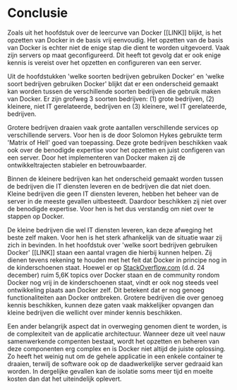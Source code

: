 # Conclusie

Zoals uit het hoofdstuk over de leercurve van Docker [[LINK]] blijkt, is het opzetten van Docker in de basis vrij eenvoudig. Het opzetten van de basis van Docker is echter niet de enige stap die dient te worden uitgevoerd. Vaak zijn servers op maat geconfigureerd. Dit heeft tot gevolg dat er ook enige kennis is vereist over het opzetten en configureren van een server.

Uit de hoofdstukken 'welke soorten bedrijven gebruiken Docker' en 'welke soort bedrijven gebruiken Docker' blijkt dat er een onderscheid gemaakt kan worden tussen de verschillende soorten bedrijven die gebruik maken van Docker. Er zijn grofweg 3 soorten bedrijven: (1) grote bedrijven, (2) kleinere, niet IT gerelateerde, bedrijven en (3) kleinere, wel IT gerelateerde, bedrijven.

Grotere bedrijven draaien vaak grote aantallen verschillende services op verschillende servers. Voor hen is de door Solomon Hykes gebruikte term 'Matrix of Hell' goed van toepassing. Deze grote bedrijven beschikken vaak ook over de benodigde expertise voor het opzetten en juist configeren van een server. Door het implementeren van Docker maken zij de ontwikkeltrajecten stabieler en betrouwbaarder.

Binnen de kleinere bedrijven kan het onderscheid gemaakt worden tussen de bedrijven die IT diensten leveren en de bedrijven die dat niet doen. Kleine bedrijven die geen IT diensten leveren, hebben het beheer van de server in de meeste gevallen uitbesteedt. Daardoor beschikken zij niet over de benodigde expertise. Voor hen is het dus verstandig om niet over te stappen op Docker.

De kleine bedrijven die wel IT diensten leveren, kan deze afweging het beste zelf maken. Voor hen is het sterk afhankelijk van de situatie waar zij zich in bevinden. In het hoofdstuk over 'welke soort bedrijven gebruiken Docker' [[LINK]] staan een aantal vragen die hierbij kunnen helpen. Zij dienen tevens rekening te houden met het feit dat Docker in principe nog in de kinderschoenen staat. Hoewel er op [StackOverflow.com](http://stackoverflow.com/search?q=docker) (d.d. 24 december) ruim 5,6K topics over Docker staan en de community rondom Docker nog vrij in de kinderschoenen staat, vindt er ook nog steeds veel ontwikkeling plaats aan Docker zelf. Dit betekent dat er nog genoeg functionaliteiten aan Docker ontbreken. Grotere bedrijven die over genoeg kennis beschikken, kunnen deze gaten vaak makkelijker opvangen dan kleine bedrijven die wellicht over minder kennis beschikken.

Een ander belangrijk aspect dat in overweging genomen dient te worden, is de complexiteit van de applicatie architectuur. Wanneer deze uit veel nauw samenwerkende compenten bestaat, wordt het opzetten en beheren van deze componenten erg complex en is Docker niet altijd de juiste oplossing. Zo heeft het weinig nut om de gehele applicatie in een enkele container te draaien, terwilj de software ook op de daadwerkelijke server gedraaid kan worden. In dergelijke gevallen kan de isolatie soms meer tijd en moeite kosten dan dat het uiteindelijk oplevert.
